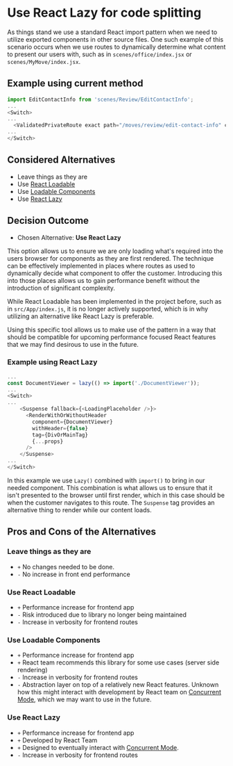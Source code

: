 # Use React Lazy for code splitting

As things stand we use a standard React import pattern when we need to utilize
exported components in other source files. One such example of this scenario occurs when
we use routes to dynamically determine what content to present our users with, such as in
`scenes/office/index.jsx` or `scenes/MyMove/index.jsx`.

## Example using current method

```javascript
import EditContactInfo from 'scenes/Review/EditContactInfo';
...
<Switch>
...
  <ValidatedPrivateRoute exact path="/moves/review/edit-contact-info" component={EditContactInfo} />
...
</Switch>
```

## Considered Alternatives

* Leave things as they are
* Use [React Loadable](https://github.com/jamiebuilds/react-loadable)
* Use [Loadable Components](https://github.com/smooth-code/loadable-components)
* Use [React Lazy](https://reactjs.org/docs/code-splitting.html#reactlazy)

## Decision Outcome

* Chosen Alternative: **Use React Lazy**

This option allows us to ensure we are only loading what's required into the users browser for components as they are
first rendered. The technique can be effectively implemented in places where routes as used to dynamically decide
what component to offer the customer. Introducing this into those places allows us to gain performance benefit without
the introduction of significant complexity.

While React Loadable has been implemented in the project before, such as in `src/App/index.js`, it is no longer actively
supported, which is in why utilizing an alternative like React Lazy is preferable.

Using this specific tool allows us to make use of the pattern in a way that should be compatible for upcoming
performance focused React features that we may find desirous to use in the future.

### Example using React Lazy

```javascript
...
const DocumentViewer = lazy(() => import('./DocumentViewer'));
...
<Switch>
...
    <Suspense fallback={<LoadingPlaceholder />}>
      <RenderWithOrWithoutHeader
        component={DocumentViewer}
        withHeader={false}
        tag={DivOrMainTag}
        {...props}
      />
    </Suspense>
...
</Switch>
```

In this example we use `Lazy()` combined with `import()` to bring in our needed component. This combination is what
allows us to ensure that it isn't presented to the browser until first render, which in this case should be when the
customer navigates to this route. The `Suspense` tag provides an alternative thing to render while our content loads.

## Pros and Cons of the Alternatives

### Leave things as they are

* `+` No changes needed to be done.
* `-` No increase in front end performance

### Use React Loadable

* `+` Performance increase for frontend app
* `-` Risk introduced due to library no longer being maintained
* `-` Increase in verbosity for frontend routes

### Use Loadable Components

* `+` Performance increase for frontend app
* `+` React team recommends this library for some use cases (server side rendering)
* `-` Increase in verbosity for frontend routes
* `-` Abstraction layer on top of a relatively new React features. Unknown how this might interact with
development by React team on [Concurrent Mode](https://reactjs.org/docs/concurrent-mode-intro.html), which we
may want to use in the future.

### Use React Lazy

* `+` Performance increase for frontend app
* `+` Developed by React Team
* `+` Designed to eventually interact with [Concurrent Mode](https://reactjs.org/docs/concurrent-mode-intro.html).
* `-` Increase in verbosity for frontend routes
